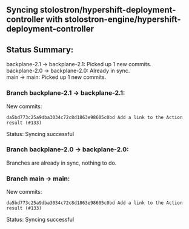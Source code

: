 ## Syncing stolostron/hypershift-deployment-controller with stolostron-engine/hypershift-deployment-controller

## Status Summary:

backplane-2.1 -> backplane-2.1: Picked up 1 new commits.  
backplane-2.0 -> backplane-2.0: Already in sync.  
main -> main: Picked up 1 new commits.  

### Branch backplane-2.1 -> backplane-2.1:

New commits:

```
da5bd773c25a9dba3034c72c8d1863e98605c0bd Add a link to the Action result (#133)
```

Status: Syncing successful

### Branch backplane-2.0 -> backplane-2.0:

Branches are already in sync, nothing to do.

### Branch main -> main:

New commits:

```
da5bd773c25a9dba3034c72c8d1863e98605c0bd Add a link to the Action result (#133)
```

Status: Syncing successful
